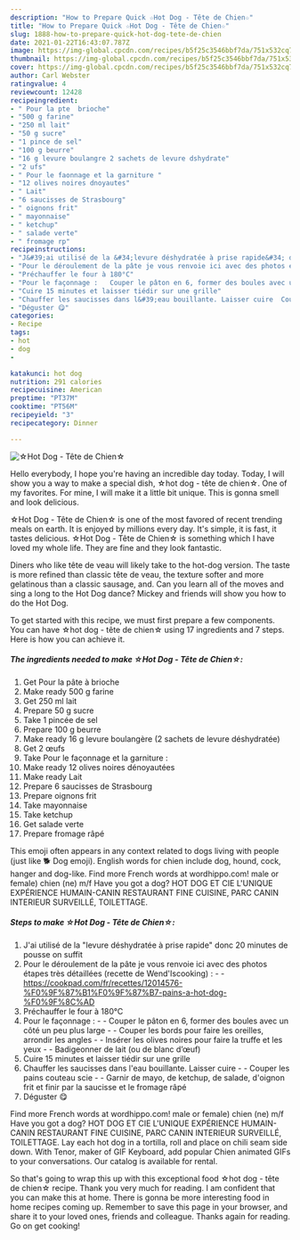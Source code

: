 ```yaml
---
description: "How to Prepare Quick ☆Hot Dog - Tête de Chien☆"
title: "How to Prepare Quick ☆Hot Dog - Tête de Chien☆"
slug: 1888-how-to-prepare-quick-hot-dog-tete-de-chien
date: 2021-01-22T16:43:07.787Z
image: https://img-global.cpcdn.com/recipes/b5f25c3546bbf7da/751x532cq70/☆hot-dog-tete-de-chien☆-photo-principale-de-la-recette.jpg
thumbnail: https://img-global.cpcdn.com/recipes/b5f25c3546bbf7da/751x532cq70/☆hot-dog-tete-de-chien☆-photo-principale-de-la-recette.jpg
cover: https://img-global.cpcdn.com/recipes/b5f25c3546bbf7da/751x532cq70/☆hot-dog-tete-de-chien☆-photo-principale-de-la-recette.jpg
author: Carl Webster
ratingvalue: 4
reviewcount: 12428
recipeingredient:
- " Pour la pte  brioche"
- "500 g farine"
- "250 ml lait"
- "50 g sucre"
- "1 pince de sel"
- "100 g beurre"
- "16 g levure boulangre 2 sachets de levure dshydrate"
- "2 ufs"
- " Pour le faonnage et la garniture "
- "12 olives noires dnoyautes"
- " Lait"
- "6 saucisses de Strasbourg"
- " oignons frit"
- " mayonnaise"
- " ketchup"
- " salade verte"
- " fromage rp"
recipeinstructions:
- "J&#39;ai utilisé de la &#34;levure déshydratée à prise rapide&#34; donc 20 minutes de pousse on suffit"
- "Pour le déroulement de la pâte je vous renvoie ici avec des photos étapes très détaillées (recette de Wend&#39;Iscooking) :   https://cookpad.com/fr/recettes/12014576-%F0%9F%87%B1%F0%9F%87%B7-pains-a-hot-dog-%F0%9F%8C%AD"
- "Préchauffer le four à 180°C"
- "Pour le façonnage :   Couper le pâton en 6, former des boules avec un côté un peu plus large  Couper les bords pour faire les oreilles, arrondir les angles  Insérer les olives noires pour faire la truffe et les yeux  Badigeonner de lait (ou de blanc d’œuf)"
- "Cuire 15 minutes et laisser tiédir sur une grille"
- "Chauffer les saucisses dans l&#39;eau bouillante. Laisser cuire  Couper les pains couteau scie  Garnir de mayo, de ketchup, de salade, d&#39;oignon frit et finir par la saucisse et le fromage râpé"
- "Déguster 😋"
categories:
- Recipe
tags:
- hot
- dog
- 

katakunci: hot dog  
nutrition: 291 calories
recipecuisine: American
preptime: "PT37M"
cooktime: "PT56M"
recipeyield: "3"
recipecategory: Dinner

---
```



![☆Hot Dog - Tête de Chien☆](https://img-global.cpcdn.com/recipes/b5f25c3546bbf7da/751x532cq70/☆hot-dog-tete-de-chien☆-photo-principale-de-la-recette.jpg)

Hello everybody, I hope you're having an incredible day today. Today, I will show you a way to make a special dish, ☆hot dog - tête de chien☆. One of my favorites. For mine, I will make it a little bit unique. This is gonna smell and look delicious.

☆Hot Dog - Tête de Chien☆ is one of the most favored of recent trending meals on earth. It is enjoyed by millions every day. It's simple, it is fast, it tastes delicious. ☆Hot Dog - Tête de Chien☆ is something which I have loved my whole life. They are fine and they look fantastic.

Diners who like tête de veau will likely take to the hot-dog version. The taste is more refined than classic tête de veau, the texture softer and more gelatinous than a classic sausage, and. Can you learn all of the moves and sing a long to the Hot Dog dance? Mickey and friends will show you how to do the Hot Dog.


To get started with this recipe, we must first prepare a few components. You can have ☆hot dog - tête de chien☆ using 17 ingredients and 7 steps. Here is how you can achieve it.

<!--inarticleads1-->

##### The ingredients needed to make ☆Hot Dog - Tête de Chien☆:

1. Get  Pour la pâte à brioche
1. Make ready 500 g farine
1. Get 250 ml lait
1. Prepare 50 g sucre
1. Take 1 pincée de sel
1. Prepare 100 g beurre
1. Make ready 16 g levure boulangère (2 sachets de levure déshydratée)
1. Get 2 œufs
1. Take  Pour le façonnage et la garniture :
1. Make ready 12 olives noires dénoyautées
1. Make ready  Lait
1. Prepare 6 saucisses de Strasbourg
1. Prepare  oignons frit
1. Take  mayonnaise
1. Take  ketchup
1. Get  salade verte
1. Prepare  fromage râpé


This emoji often appears in any context related to dogs living with people (just like 🐕 Dog emoji). English words for chien include dog, hound, cock, hanger and dog-like. Find more French words at wordhippo.com! male or female) chien (ne) m/f Have you got a dog? HOT DOG ET CIE L&#39;UNIQUE EXPÉRIENCE HUMAIN-CANIN RESTAURANT FINE CUISINE, PARC CANIN INTERIEUR SURVEILLÉ, TOILETTAGE. 

<!--inarticleads2-->

##### Steps to make ☆Hot Dog - Tête de Chien☆:

1. J&#39;ai utilisé de la &#34;levure déshydratée à prise rapide&#34; donc 20 minutes de pousse on suffit
1. Pour le déroulement de la pâte je vous renvoie ici avec des photos étapes très détaillées (recette de Wend&#39;Iscooking) :  -  - https://cookpad.com/fr/recettes/12014576-%F0%9F%87%B1%F0%9F%87%B7-pains-a-hot-dog-%F0%9F%8C%AD
1. Préchauffer le four à 180°C
1. Pour le façonnage :  -  - Couper le pâton en 6, former des boules avec un côté un peu plus large -  - Couper les bords pour faire les oreilles, arrondir les angles -  - Insérer les olives noires pour faire la truffe et les yeux -  - Badigeonner de lait (ou de blanc d’œuf)
1. Cuire 15 minutes et laisser tiédir sur une grille
1. Chauffer les saucisses dans l&#39;eau bouillante. Laisser cuire -  - Couper les pains couteau scie -  - Garnir de mayo, de ketchup, de salade, d&#39;oignon frit et finir par la saucisse et le fromage râpé
1. Déguster 😋


Find more French words at wordhippo.com! male or female) chien (ne) m/f Have you got a dog? HOT DOG ET CIE L&#39;UNIQUE EXPÉRIENCE HUMAIN-CANIN RESTAURANT FINE CUISINE, PARC CANIN INTERIEUR SURVEILLÉ, TOILETTAGE. Lay each hot dog in a tortilla, roll and place on chili seam side down. With Tenor, maker of GIF Keyboard, add popular Chien animated GIFs to your conversations. Our catalog is available for rental. 

So that's going to wrap this up with this exceptional food ☆hot dog - tête de chien☆ recipe. Thank you very much for reading. I am confident that you can make this at home. There is gonna be more interesting food in home recipes coming up. Remember to save this page in your browser, and share it to your loved ones, friends and colleague. Thanks again for reading. Go on get cooking!
